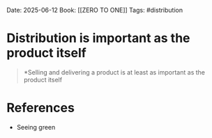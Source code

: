 Date: 2025-06-12
Book: [[ZERO TO ONE]]
Tags: #distribution 

# Distribution is important as the product itself

>*Selling and delivering a product is at least as important as the product itself 
# References 
- Seeing green